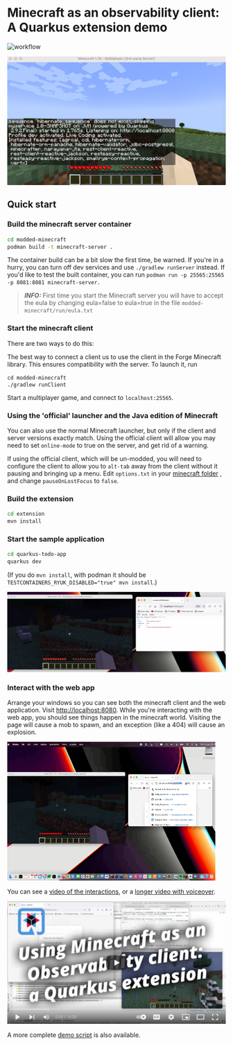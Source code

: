 # Minecraft as an observability client: A Quarkus extension demo

![workflow](https://github.com/holly-cummins/quarkus-minecraft-observability-extension/actions/workflows/actions.yml/badge.svg)

![a minecraft screen with quarkus logging in it](images/startuplogging.png)

## Quick start

### Build the minecraft server container

```bash
cd modded-minecraft
podman build -t minecraft-server .
```

The container build can be a bit slow the first time, be warned. If you're in a hurry, you can turn off dev services and use `./gradlew runServer` instead. If you'd like to test the built container, you can run `podman run -p 25565:25565 -p 8081:8081 minecraft-server.`
> **_INFO:_** First time you start the Minecraft server you will have to accept the eula by changing eula=false to eula=true in the file `modded-minecraft/run/eula.txt`

### Start the minecraft client

There are two ways to do this: 

The best way to connect a client us to use the client in the Forge Minecraft library. This ensures compatibility with the server. To launch it, run

```
cd modded-minecraft
./gradlew runClient
```

Start a multiplayer game, and connect to `localhost:25565`.

### Using the 'official' launcher and the Java edition of Minecraft

You can also use the normal Minecraft launcher, but only if the client and server versions exactly match. 
Using the official client will allow you may need to set `online-mode` to true on the server, and get rid of a warning.

If using the official client, which will be un-modded, you will need to configure the client to allow you to `alt-tab` away from the client without it pausing and bringing up
a menu. Edit `options.txt` in
your [minecraft folder](https://gaming.stackexchange.com/questions/15664/can-i-alt-tab-out-of-minecraft-without-the-game-auto-pausing)
, and change `pauseOnLostFocus` to `false`.

### Build the extension

```bash
cd extension
mvn install
```

### Start the sample application

```bash
cd quarkus-todo-app
quarkus dev
```

(If you do `mvn install`, with podman it should be `TESTCONTAINERS_RYUK_DISABLED="true" mvn install`.)

![a minecraft screen with a timestamped chicken](images/normal-hit.png)

### Interact with the web app

Arrange your windows so you can see both the minecraft client and the web application.
Visit [http://localhost:8080](http://localhost:8080). While you're interacting with the web app, you should see things
happen in the minecraft world. Visiting the page will cause a mob to spawn, and an exception (like a 404) will cause an
explosion.


![an animated gif showing web page hits triggering chickens](images/interactions.gif)

You can see a [video of the interactions](images/interactions.mov), or a [longer video with voiceover](https://www.youtube.com/watch?v=w5SBQpAQ8m8).

[![a youtube title screen](images/youtubethumbnail.png)](https://www.youtube.com/watch?v=w5SBQpAQ8m8)

A more complete [demo script](demo-script.md) is also available.
